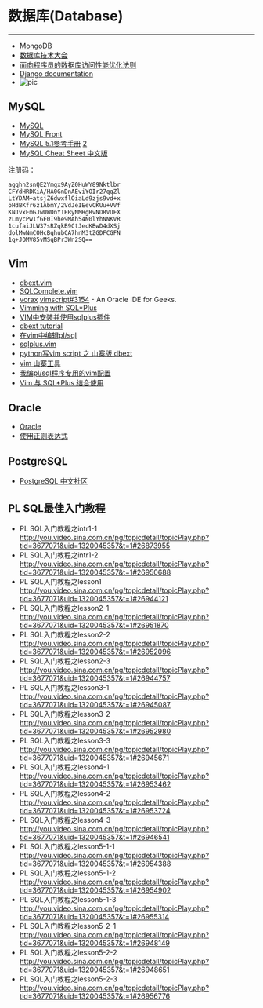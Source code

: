 
# 数据库(Database)

----

* [MongoDB](http://www.mongodb.org/)
* [数据库技术大会](http://dtcc.it168.com/)
* [面向程序员的数据库访问性能优化法则](http://blog.csdn.net/yzsind/archive/2010/12/06/6059209.aspx)
* [Django documentation](http://zhdoc.bitsrv.net/django/html/index.html)
* ![pic](http://www.alidata.org/)

## MySQL

* [MySQL](http://www.mysql.com/)
* [MySQL Front](http://www.mysqlfront.de/wp/)
* [MySQL 5.1参考手册](http://dev.mysql.com/doc/refman/5.1/zh/index.html)
    [2](http://www.phpfans.net/manu/mysql5/)
* [MySQL Cheat Sheet 中文版](http://www.gracecode.com/archives/257/)

注册码：

```
agqhh2snQE2Ymgx9AyZ0HuWY89Nktlbr
CFYdHRDKiA/HA0GnDnAEviYOIr27qqZl
LtYDAM+atsjZ6dwxflOiaLd9zjs9vd+x
oHdBKfr6z1AbmY/2VdJeIEevCKUu+VVf
KNJvxEmGJwUWDnYIERyNMHgRvNDRVUFX
zLmycPw1fGF0I9he9MAh54N0lYhNNKVR
1cufaiJLW37sRZqkB9CtJecKBwD4dXSj
dolMwNmCOHcBqhubCA7hnM3tZGDFCGFN
1q+JOMV85vMSqBPr3Wn2SQ==
```


## Vim

* [dbext.vim](http://www.vim.org/scripts/script.php?script_id=356)
* [SQLComplete.vim](http://www.vim.org/scripts/script.php?script_id=1572)
* [vorax](http://code.google.com/p/vorax/)
    [vimscript#3154](http://www.vim.org/scripts/script.php?script_id=3154) - An Oracle IDE for Geeks.
* [Vimming with SQL*Plus](http://www.oracle.com/technology/pub/articles/kalosi_vim.html)
* [VIM中安裝并使用sqlplus插件](http://blog.chinaunix.net/u/10686/showart_2140609.html)
* [dbext tutorial](http://blog.sina.com.cn/s/blog_498a6eeb0100a1pt.html)
* [在vim中编辑pl/sql](http://blog.sina.com.cn/s/blog_498a6eeb0100a1o9.html)
* [sqlplus.vim](http://www.vim.org/scripts/script.php?script_id=2821)
* [python写vim script 之 山寨版 dbext](http://shrek.javaeye.com/blog/317954)
* [vim 山寨工具](http://code.google.com/p/vim-sztool/)
* [我编pl/sql程序专用的vim配置](http://blog.chinaunix.net/u/12178/showart_61405.html)
* [Vim 与 SQL*Plus 结合使用](http://www.oracle.com/technology/global/cn/pub/articles/kalosi_vim.html)


## Oracle

* [Oracle](http://www.oracle.com/)
* [使用正则表达式](http://www.oracle.com/technology/global/cn/obe/obe10gdb/develop/regexp/regexp.htm)

## PostgreSQL

* [PostgreSQL 中文社区](http://www.pgsqldb.org/)

## PL SQL最佳入门教程

* PL SQL入门教程之intr1-1 http://you.video.sina.com.cn/pg/topicdetail/topicPlay.php?tid=3677071&uid=1320045357&t=1#26873955
* PL SQL入门教程之intr1-2 http://you.video.sina.com.cn/pg/topicdetail/topicPlay.php?tid=3677071&uid=1320045357&t=1#26950688
* PL SQL入门教程之lesson1 http://you.video.sina.com.cn/pg/topicdetail/topicPlay.php?tid=3677071&uid=1320045357&t=1#26944121
* PL SQL入门教程之lesson2-1 http://you.video.sina.com.cn/pg/topicdetail/topicPlay.php?tid=3677071&uid=1320045357&t=1#26951870
* PL SQL入门教程之lesson2-2 http://you.video.sina.com.cn/pg/topicdetail/topicPlay.php?tid=3677071&uid=1320045357&t=1#26952096
* PL SQL入门教程之lesson2-3 http://you.video.sina.com.cn/pg/topicdetail/topicPlay.php?tid=3677071&uid=1320045357&t=1#26944757
* PL SQL入门教程之lesson3-1 http://you.video.sina.com.cn/pg/topicdetail/topicPlay.php?tid=3677071&uid=1320045357&t=1#26945087
* PL SQL入门教程之lesson3-2 http://you.video.sina.com.cn/pg/topicdetail/topicPlay.php?tid=3677071&uid=1320045357&t=1#26952980
* PL SQL入门教程之lesson3-3 http://you.video.sina.com.cn/pg/topicdetail/topicPlay.php?tid=3677071&uid=1320045357&t=1#26945671
* PL SQL入门教程之lesson4-1 http://you.video.sina.com.cn/pg/topicdetail/topicPlay.php?tid=3677071&uid=1320045357&t=1#26953462
* PL SQL入门教程之lesson4-2 http://you.video.sina.com.cn/pg/topicdetail/topicPlay.php?tid=3677071&uid=1320045357&t=1#26953724
* PL SQL入门教程之lesson4-3 http://you.video.sina.com.cn/pg/topicdetail/topicPlay.php?tid=3677071&uid=1320045357&t=1#26946541
* PL SQL入门教程之lesson5-1-1 http://you.video.sina.com.cn/pg/topicdetail/topicPlay.php?tid=3677071&uid=1320045357&t=1#26954388
* PL SQL入门教程之lesson5-1-2 http://you.video.sina.com.cn/pg/topicdetail/topicPlay.php?tid=3677071&uid=1320045357&t=1#26954902
* PL SQL入门教程之lesson5-1-3 http://you.video.sina.com.cn/pg/topicdetail/topicPlay.php?tid=3677071&uid=1320045357&t=1#26955314
* PL SQL入门教程之lesson5-2-1 http://you.video.sina.com.cn/pg/topicdetail/topicPlay.php?tid=3677071&uid=1320045357&t=1#26948149
* PL SQL入门教程之lesson5-2-2 http://you.video.sina.com.cn/pg/topicdetail/topicPlay.php?tid=3677071&uid=1320045357&t=1#26948651
* PL SQL入门教程之lesson5-2-3 http://you.video.sina.com.cn/pg/topicdetail/topicPlay.php?tid=3677071&uid=1320045357&t=1#26956776
